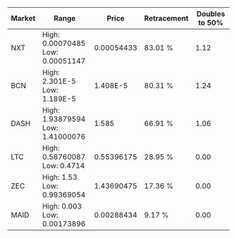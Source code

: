 | Market | Range | Price| Retracement | Doubles to 50% |
| --- | --- | --- | --- | --- |
| NXT | High: 0.00070485<br />Low: 0.00051147 | 0.00054433 | 83.01 % | 1.12 |
| BCN | High: 2.301E-5<br />Low: 1.189E-5 | 1.408E-5 | 80.31 % | 1.24 |
| DASH | High: 1.93879594<br />Low: 1.41000076 | 1.585 | 66.91 % | 1.06 |
| LTC | High: 0.58760087<br />Low: 0.4714 | 0.55396175 | 28.95 % | 0.00 |
| ZEC | High: 1.53<br />Low: 0.99369054 | 1.43690475 | 17.36 % | 0.00 |
| MAID | High: 0.003<br />Low: 0.00173896 | 0.00288434 | 9.17 % | 0.00 |

